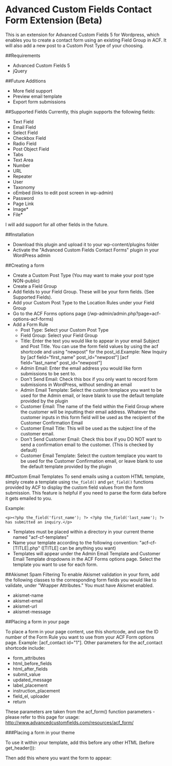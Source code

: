 # Advanced Custom Fields Contact Form Extension (Beta)

This is an extension for Advanced Custom Fields 5 for Wordpress, which enables you to create a contact form using an existing Field Group in ACF. It will also add a new post to a Custom Post Type of your choosing.

##Requirements
- Advanced Custom Fields 5
- jQuery

##Future Additions
- More field support
- Preview email template
- Export form submissions
 
##Supported Fields
Currently, this plugin supports the following fields:

- Text Field
- Email Field
- Select Field
- Checkbox Field
- Radio Field
- Post Object Field
- Tabs
- Text Area
- Number
- URL
- Repeater
- User
- Taxonomy
- oEmbed (links to edit post screen in wp-admin)
- Password 
- Page Link
- Image*
- File*


I will add support for all other fields in the future.

##Installation
- Download this plugin and upload it to your wp-content/plugins folder
- Activate the "Advanced Custom Fields Contact Forms" plugin in your WordPress admin
 
##Creating a form
- Create a Custom Post Type (You may want to make your post type NON-public)
- Create a Field Group
- Add fields to your Field Group. These will be your form fields. (See Supported Fields).
- Add your Custom Post Type to the Location Rules under your Field Group
- Go to the ACF Forms options page (/wp-admin/admin.php?page=acf-options-acf-forms)
- Add a Form Rule
  - Post Type: Select your Custom Post Type
  - Field Group: Select your Field Group
  - Title: Enter the text you would like to appear in your email Subject and Post Title. You can use the form field values by using the acf shortcode and using "newpost" for the post_id.Example: New Inquiry by [acf field="first_name" post_id="newpost"] [acf field="last_name" post_id="newpost"]
  - Admin Email: Enter the email address you would like form submissions to be sent to.
  - Don't Send Email: Check this box if you only want to record form submissions in WordPress, without sending an email
  - Admin Email Template: Select the custom templace you want to be used for the Admin email, or leave blank to use the default template provided by the plugin
  - Customer Email: The name of the field within the Field Group where the customer will be inputting their email address. Whatever the customer inputs in this form field will be used as the recipient of the Customer Confirmation Email
  - Customer Email Title: This will be used as the subject line of the customer email.
  - Don't Send Customer Email: Check this box if you DO NOT want to send a confirmation email to the customer. (This is checked by default)
  - Customer Email Template: Select the custom templace you want to be used for the Customer Confirmation email, or leave blank to use the default template provided by the plugin

##Custom Email Templates
To send emails using a custom HTML template, simply create a template using `the_field()` and `get_field()` functions provided by ACF to display the custom field values from the form submission. This feature is helpful if you need to parse the form data before it gets emailed to you.

Example: 

    <p><?php the_field('first_name'); ?> <?php the_field('last_name'); ?> has submitted an inquiry.</p>

- Templates must be placed within a directory in your current theme named "acf-cf-templates" 
- Name your template according to the following convention: "acf-cf-[TITLE].php" ([TITLE] can be anything you want)
- Templates will appear under the Admin Email Template and Customer Email Template dropdowns in the ACF Forms options page. Select the template you want to use for each form.

##Akismet Spam Filtering 
To enable Akismet validation in your form, add the following classes to the corresponding form fields you would like to validate, under "Wrapper Attributes." You must have Akismet enabled.

  - akismet-name
  - akismet-email
  - akismet-url
  - akismet-message

##Placing a form in your page

To place a form in your page content, use this shortcode, and use the ID number of the Form Rule you want to use from your ACF Form options page. Example: [acf_contact id="1"]. Other parameters for the acf_contact shortcode include:
 - form_attributes
 - html_before_fields
 - html_after_fields
 - submit_value
 - updated_message
 - label_placement
 - instruction_placement
 - field_el, uploader
 - return 

These parameters are taken from the acf_form() function parameters - please refer to this page for usage: http://www.advancedcustomfields.com/resources/acf_form/

###Placing a form in your theme 

To use it within your template, add this before any other HTML (before get_header()):
  <?php acf_form_head(); ?>
  
Then add this where you want the form to appear: <?php do_shortcode('[acf_contact id="1"]'); ?>
